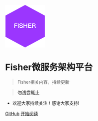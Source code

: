 ![logo](./fisher.png ':no-zoom')

# Fisher微服务架构平台

> Fisher相关内容，持续更新

> **勿浅尝辄止**

* 欢迎大家持续关注！感谢大家支持!

[GitHub](https://github.com/fxllong/fisher)
[开始阅读](/welcome.md)